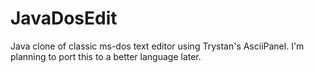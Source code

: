 JavaDosEdit
===========

Java clone of classic ms-dos text editor using Trystan's AsciiPanel. I'm planning to port this to a better language later.
